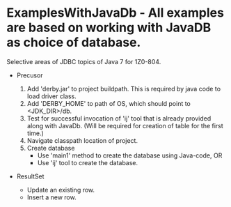 # ExamplesWithJavaDb - All examples are based on working with JavaDB as choice of database.

Selective areas of JDBC topics of Java 7 for 1Z0-804.

* Precusor
   1. Add 'derby.jar' to project buildpath. This is required by java code to load driver class.
   1. Add 'DERBY_HOME' to path of OS, which should point to <JDK_DIR>/db. 
   1. Test for successful invocation of 'ij' tool that is already provided along with JavaDb. (Will be required for creation of table for the first time.)
   1. Navigate classpath location of project.
   1. Create database
      * Use 'main1' method to create the database using Java-code, OR
	  * Use 'ij' tool to create the database. 
    
* ResultSet
   * Update an existing row.
   * Insert a new row.
